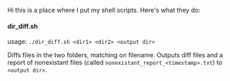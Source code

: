 Hi this is a place where I put my shell scripts. Here's what they do:

#### dir\_diff.sh
usage: `./dir_diff.sh <dir1> <dir2> <output dir>`

Diffs files in the two folders, matching on filename. Outputs diff files and a report of nonexistant files (called `nonexistant_report_<timestamp>.txt`) to `<output dir>`. 
